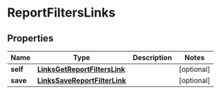 
# ReportFiltersLinks

## Properties
Name | Type | Description | Notes
------------ | ------------- | ------------- | -------------
**self** | [**LinksGetReportFiltersLink**](LinksGetReportFiltersLink.md) |  |  [optional]
**save** | [**LinksSaveReportFilterLink**](LinksSaveReportFilterLink.md) |  |  [optional]



